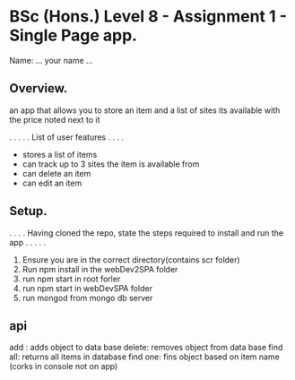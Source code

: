# BSc (Hons.) Level 8 - Assignment 1 - Single Page app.

Name: ... your name ...

## Overview.

an app that allows you to store an item and a list of sites its available with the price noted next to it

. . . . . List of user features  . . . .

- stores a list of items
- can track up to 3 sites the item is available from
- can delete an item
- can edit an item

## Setup.

. . . . Having cloned the repo, state the steps required to install and run the app . . . . .
1. Ensure you are in the correct directory(contains scr folder)
2. Run npm install in the webDev2SPA folder
3. run npm start in root forler
4. run npm start in webDevSPA folder
5. run mongod from mongo db server

## api
add : adds object to data base
delete: removes object from data base
find all: returns all items in database
find one: fins object based on item name (corks in console not on app)

